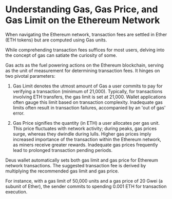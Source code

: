 # Understanding Gas, Gas Price, and Gas Limit on the Ethereum Network

When navigating the Ethereum network, transaction fees are settled in Ether (ETH tokens) but are computed using Gas units.

While comprehending transaction fees suffices for most users, delving into the concept of gas can satiate the curiosity of some.

Gas acts as the fuel powering actions on the Ethereum blockchain, serving as the unit of measurement for determining transaction fees. It hinges on two pivotal parameters:

1) Gas Limit denotes the utmost amount of Gas a user commits to pay for verifying a transaction (minimum of 21,000). Typically, for transactions involving ETH transfers, the gas limit is set at 21,000. Wallet applications often gauge this limit based on transaction complexity. Inadequate gas limits often result in transaction failures, accompanied by an 'out of gas' error.

2) Gas Price signifies the quantity (in ETH) a user allocates per gas unit. This price fluctuates with network activity; during peaks, gas prices surge, whereas they dwindle during lulls. Higher gas prices imply increased importance of the transaction within the Ethereum network, as miners receive greater rewards. Inadequate gas prices frequently lead to prolonged transaction pending periods.

Deus wallet automatically sets both gas limit and gas price for Ethereum network transactions. The suggested transaction fee is derived by multiplying the recommended gas limit and gas price.

For instance, with a gas limit of 50,000 units and a gas price of 20 Gwei (a subunit of Ether), the sender commits to spending 0.001 ETH for transaction execution.